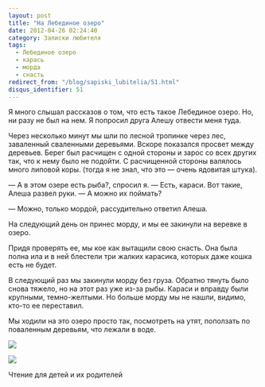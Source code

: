 ```yaml
---
layout: post
title: "На Лебединое озеро"
date: 2012-04-26 02:24:40
category: Записки любителя
tags:
  - Лебединое озеро
  - карась
  - морда
  - снасть
redirect_from: "/blog/sapiski_lubitelia/51.html"
disqus_identifier: 51
---
```

Я много слышал рассказов о том, что есть такое Лебединое озеро. Но, ни
разу не был на нем. Я попросил друга Алешу отвести меня туда.

Через несколько минут мы шли по лесной тропинке через лес, заваленный
сваленными деревьями. Вскоре показался просвет между деревьев. Берег был
расчищен с одной стороны и зарос со всех других так, что к нему было не
подойти. С расчищенной стороны валялось много липовой коры. (тогда я не
знал, что это — очень ядовитая штука).

 — А в этом озере есть рыба?, спросил я. — Есть, караси. Вот такие,
Алеша развел руки. — А можно их поймать?

 — Можно, только мордой, рассудительно ответил Алеша.

На следующий день он принес морду, и мы ее закинули на веревке в озеро. 

Придя проверять ее, мы кое как вытащили свою снасть. Она была полна ила
и в ней блестели три жалких карасика, которых даже кошка есть не будет. 

В следующий раз мы закинули морду без груза. Обратно тянуть было снова
тяжело, но на этот раз уже из-за рыбы. Караси и вправду были крупными,
темно-желтыми. Но больше морду мы не нашли, видимо, кто-то ее
переставил.

Мы ходили на это озеро просто так, посмотреть на утят, поползать по
поваленным деревьям, что лежали в воде.

![](http://fishingguru.ru/uploads/images/00/00/01/2012/04/25/077e63.jpg)

![](http://fishingguru.ru/uploads/images/00/00/01/2012/04/28/1198bc.jpg)

Чтение для детей и их родителей
